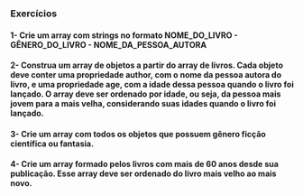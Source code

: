 ### Exercícios

#### 1- Crie um array com strings no formato NOME_DO_LIVRO - GÊNERO_DO_LIVRO - NOME_DA_PESSOA_AUTORA

#### 2- Construa um array de objetos a partir do array de livros. Cada objeto deve conter uma propriedade author, com o nome da pessoa autora do livro, e uma propriedade age, com a idade dessa pessoa quando o livro foi lançado. O array deve ser ordenado por idade, ou seja, da pessoa mais jovem para a mais velha, considerando suas idades quando o livro foi lançado.

#### 3- Crie um array com todos os objetos que possuem gênero ficção científica ou fantasia.

#### 4- Crie um array formado pelos livros com mais de 60 anos desde sua publicação. Esse array deve ser ordenado do livro mais velho ao mais novo.
